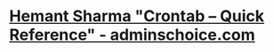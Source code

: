 [Hemant Sharma "Crontab – Quick Reference" - adminschoice.com](http://www.adminschoice.com/crontab-quick-reference)
====
